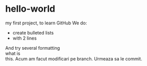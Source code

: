 # hello-world
my first project, to learn GitHub
We do:
* create bulleted lists
* with 2 lines

And try several formatting<br>
what is<br>
this.
Acum am facut modificari
pe branch.
Urmeaza sa le commit.
